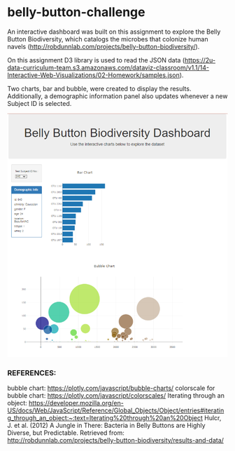 # belly-button-challenge

An interactive dashboard was built on this assignment to explore the Belly Button Biodiversity, which catalogs the microbes that colonize human navels (http://robdunnlab.com/projects/belly-button-biodiversity/).

On this assignment D3 library is used to read the JSON data (https://2u-data-curriculum-team.s3.amazonaws.com/dataviz-classroom/v1.1/14-Interactive-Web-Visualizations/02-Homework/samples.json).

Two charts, bar and bubble, were created to display the results. Additionally, a demographic information panel also updates whenever a new Subject ID is selected.

![alt text](https://github.com/candidamg/belly-button-challenge/blob/main/html_dashboard.PNG)

### REFERENCES:
bubble chart: https://plotly.com/javascript/bubble-charts/
colorscale for bubble chart: https://plotly.com/javascript/colorscales/
Iterating through an object: https://developer.mozilla.org/en-US/docs/Web/JavaScript/Reference/Global_Objects/Object/entries#iterating_through_an_object:~:text=Iterating%20through%20an%20Object
Hulcr, J. et al. (2012) A Jungle in There: Bacteria in Belly Buttons are Highly Diverse, but Predictable. Retrieved from: http://robdunnlab.com/projects/belly-button-biodiversity/results-and-data/
